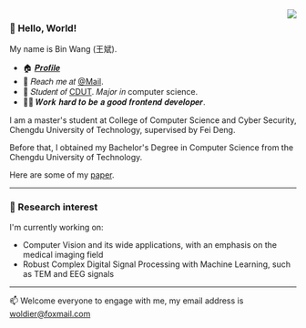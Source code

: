 
  <img align="right" src="https://github-readme-stats.vercel.app/api?username=woldier&show_icons=true&icon_color=CE1D2D&text_color=718096&bg_color=ffffff&hide_title=true" />



### 👋 Hello, World! 

My name is Bin Wang (王斌).
- :house: [𝑷𝒓𝒐𝒇𝒊𝒍𝒆](http://woldier.top/)
- :email: 𝑅𝑒𝑎𝑐ℎ 𝑚𝑒 𝑎𝑡 [@Mail](mailto:woldier@foxmail.com).
- :school: 𝑆𝑡𝑢𝑑𝑒𝑛𝑡 𝑜𝑓 [CDUT](https://www.cdut.edu.cn/index.htm). 𝑀𝑎𝑗𝑜𝑟 𝑖𝑛 computer science.
- :man_technologist: 𝑾𝒐𝒓𝒌 𝒉𝒂𝒓𝒅 𝒕𝒐 𝒃𝒆 𝒂 𝒈𝒐𝒐𝒅 𝒇𝒓𝒐𝒏𝒕𝒆𝒏𝒅 𝒅𝒆𝒗𝒆𝒍𝒐𝒑𝒆𝒓.

  
I am a master's student at  College of Computer Science and Cyber Security, Chengdu University of Technology, supervised by Fei Deng.

Before that, I obtained my Bachelor's Degree in Computer Science from  the Chengdu University of Technology.

Here are some of my [paper](https://woldier.github.io/publications/).


---
### 🔭 Research interest
I'm currently working on:
- Computer Vision and its wide applications, with an emphasis on the medical imaging field
- Robust Complex Digital Signal Processing with Machine Learning, such as TEM and EEG signals

---

📫 Welcome everyone to engage with me, my email address is <font color='00BFFF'><u>woldier@foxmail.com</u></font>
